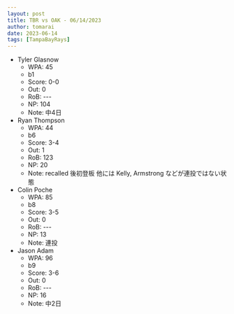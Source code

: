 ```yaml
---
layout: post
title: TBR vs OAK - 06/14/2023
author: tomarai
date: 2023-06-14
tags: [TampaBayRays]
---
```


* Tyler Glasnow
	- WPA: 45
	- b1
	- Score: 0-0
	- Out: 0
	- RoB: ---
	- NP: 104
	- Note: 中4日
* Ryan Thompson
	- WPA: 44
	- b6
	- Score: 3-4
	- Out: 1
	- RoB: 123
	- NP: 20
	- Note: recalled 後初登板 他には Kelly, Armstrong などが連投ではない状態
* Colin Poche
	- WPA: 85
	- b8
	- Score: 3-5
	- Out: 0
	- RoB: ---
	- NP: 13
	- Note: 連投
* Jason Adam
	- WPA: 96
	- b9
	- Score: 3-6
	- Out: 0
	- RoB: ---
	- NP: 16
	- Note: 中2日

